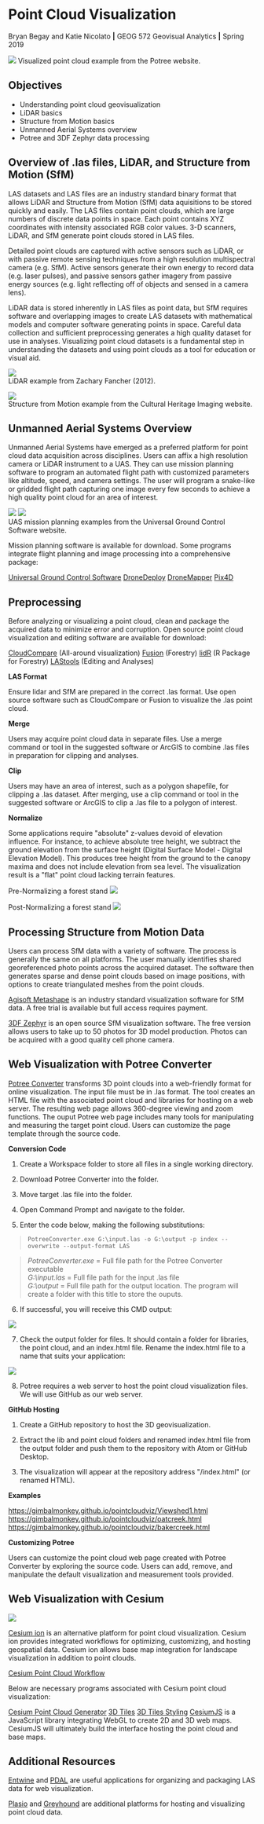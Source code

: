 # Point Cloud Visualization
Bryan Begay and Katie Nicolato  **|**  GEOG 572 Geovisual Analytics  **|**  Spring 2019

![](img/potree_lion.JPG)
Visualized point cloud example from the Potree website.

## Objectives

* Understanding point cloud geovisualization
* LiDAR basics
* Structure from Motion basics
* Unmanned Aerial Systems overview
* Potree and 3DF Zephyr data processing

## Overview of .las files, LiDAR, and Structure from Motion (SfM)

LAS datasets and LAS files are an industry standard binary format that allows LiDAR and Structure from Motion (SfM) data aquisitions to be stored quickly and easily. The LAS files contain point clouds, which are large numbers of discrete data points in space. Each point contains XYZ coordinates with intensity associated RGB color values. 3-D scanners, LiDAR, and SfM generate point clouds stored in LAS files.

Detailed point clouds are captured with active sensors such as LiDAR, or with passive remote sensing techniques from a high resolution multispectral camera (e.g. SfM). Active sensors generate their own energy to record data (e.g. laser pulses), and passive sensors gather imagery from passive energy sources (e.g. light reflecting off of objects and sensed in a camera lens).

LiDAR data is stored inherently in LAS files as point data, but SfM requires software and overlapping images to create LAS datasets with mathematical models and computer software generating points in space. Careful data collection and sufficient preprocessing generates a high quality dataset for use in analyses. Visualizing point cloud datasets is a fundamental step in understanding the datasets and using point clouds as a tool for education or visual aid.

![](img/LidarNReturns.jpg)
</br> LiDAR example from Zachary Fancher (2012).  

![](img/SfM.jpg)
</br> Structure from Motion example from the Cultural Heritage Imaging website.

## Unmanned Aerial Systems Overview

Unmanned Aerial Systems have emerged as a preferred platform for point cloud data acquisition across disciplines. Users can affix a high resolution camera or LiDAR instrument to a UAS. They can use mission planning software to program an automated flight path with customized parameters like altitude, speed, and camera settings. The user will program a snake-like or gridded flight path capturing one image every few seconds to achieve a high quality point cloud for an area of interest.

![](img/fig14-overshot_UGCS.png) ![](img/ndvi-ugcs-drone.png)
</br> UAS mission planning examples from the Universal Ground Control Software website.

Mission planning software is available for download. Some programs integrate flight planning and image processing into a comprehensive package:

[Universal Ground Control Software](https://www.ugcs.com/)
[DroneDeploy](https://www.dronedeploy.com/)
[DroneMapper](https://dronemapper.com/)
[Pix4D](https://www.pix4d.com/)

## Preprocessing

Before analyzing or visualizing a point cloud, clean and package the acquired data to minimize error and corruption. Open source point cloud visualization and editing software are available for download:

[CloudCompare](https://www.danielgm.net/cc/) (All-around visualization)
[Fusion](http://forsys.cfr.washington.edu/fusion/fusionlatest.html) (Forestry)
[lidR](https://github.com/Jean-Romain/lidR) (R Package for Forestry)
[LAStools](https://rapidlasso.com/lastools/) (Editing and Analyses)

**LAS Format**

Ensure lidar and SfM are prepared in the correct .las format. Use open source software such as CloudCompare or Fusion to visualize the .las point cloud.

**Merge**

Users may acquire point cloud data in separate files. Use a merge command or tool in the suggested software or ArcGIS to combine .las files in preparation for clipping and analyses.

**Clip**

Users may have an area of interest, such as a polygon shapefile, for clipping a .las dataset. After merging, use a clip command or tool in the suggested software or ArcGIS to clip a .las file to a polygon of interest.

**Normalize**

Some applications require "absolute" z-values devoid of elevation influence. For instance, to achieve absolute tree height, we subtract the ground elevation from the surface height (Digital Surface Model - Digital Elevation Model). This produces tree height from the ground to the canopy maxima and does not include elevation from sea level. The visualization result is a "flat" point cloud lacking terrain features.

Pre-Normalizing a forest stand
![](img/prenormalization.JPG)

Post-Normalizing a forest stand
![](img/postnormalization.JPG)

## Processing Structure from Motion Data

Users can process SfM data with a variety of software. The process is generally the same on all platforms. The user manually identifies shared georeferenced photo points across the acquired dataset. The software then generates sparse and dense point clouds based on image positions, with options to create triangulated meshes from the point clouds.

[Agisoft Metashape](https://www.agisoft.com/) is an industry standard visualization software for SfM data. A free trial is available but full access requires payment.

[3DF Zephyr](https://www.3dflow.net/3df-zephyr-pro-3d-models-from-photos/) is an open source SfM visualization software. The free version allows users to take up to 50 photos for 3D model production. Photos can be acquired with a good quality cell phone camera.

## Web Visualization with Potree Converter

[Potree Converter](https://github.com/potree/PotreeConverter) transforms 3D point clouds into a web-friendly format for online visualization. The input file must be in .las format. The tool creates an HTML file with the associated point cloud and libraries for hosting on a web server. The resulting web page allows 360-degree viewing and zoom functions. The ouput Potree web page includes many tools for manipulating and measuring the target point cloud. Users can customize the page template through the source code.

**Conversion Code**

1. Create a Workspace folder to store all files in a single working directory.

2. Download Potree Converter into the folder.

3. Move target .las file into the folder.

4. Open Command Prompt and navigate to the folder.

5. Enter the code below, making the following substitutions:

> `PotreeConverter.exe G:\input.las -o G:\output -p index --overwrite --output-format LAS`

> *PotreeConverter.exe* = Full file path for the Potree Converter executable<br/>
> *G:\input.las* = Full file path for the input .las file<br/>
> *G:\output* = Full file path for the output location. The program will create a folder with this title to store the ouputs.<br/>

6. If successful, you will receive this CMD output:

![](img/CMD_potree_output.JPG)

7. Check the output folder for files. It should contain a folder for libraries, the point cloud, and an index.html file. Rename the index.html file to a name that suits your application:

![](img/potree_output_files.JPG)

8. Potree requires a web server to host the point cloud visualization files. We will use GitHub as our web server.

**GitHub Hosting**

1. Create a GitHub repository to host the 3D geovisualization.

2. Extract the lib and point cloud folders and renamed index.html file from the output folder and push them to the repository with Atom or GitHub Desktop.

3. The visualization will appear at the repository address "/index.html" (or renamed HTML).

**Examples**

https://gimbalmonkey.github.io/pointcloudviz/Viewshed1.html
https://gimbalmonkey.github.io/pointcloudviz/oatcreek.html
https://gimbalmonkey.github.io/pointcloudviz/bakercreek.html

**Customizing Potree**

Users can customize the point cloud web page created with Potree Converter by exploring the source code. Users can add, remove, and manipulate the default visualization and measurement tools provided.

## Web Visualization with Cesium

![](img/cesium_workflow.JPG)

[Cesium ion](https://cesium.com/cesium-ion/) is an alternative platform for point cloud visualization. Cesium ion provides integrated workflows for optimizing, customizing, and hosting geospatial data. Cesium ion allows base map integration for landscape visualization in addition to point clouds.

[Cesium Point Cloud Workflow](https://cesium.com/3d-tiling-pipeline/point-clouds/)

Below are necessary programs associated with Cesium point cloud visualization:

[Cesium Point Cloud Generator](https://github.com/tum-gis/cesium-point-cloud-generator)
[3D Tiles](https://github.com/AnalyticalGraphicsInc/3d-tiles)
[3D Tiles Styling](https://github.com/AnalyticalGraphicsInc/3d-tiles/tree/master/specification/Styling)
[CesiumJS](https://github.com/AnalyticalGraphicsInc/cesium) is a JavaScript library integrating WebGL to create 2D and 3D web maps. CesiumJS will ultimately build the interface hosting the point cloud and base maps.

## Additional Resources

[Entwine](https://entwine.io/) and [PDAL](https://pdal.io/) are useful applications for organizing and packaging LAS data for web visualization.

[Plasio](https://github.com/verma/plasio) and [Greyhound](https://greyhound.io/index.html) are additional platforms for hosting and visualizing point cloud data.
